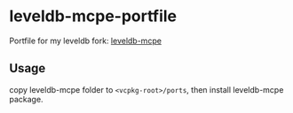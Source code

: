 # leveldb-mcpe-portfile

Portfile for my leveldb fork: [leveldb-mcpe](https://github.com/jasper-wan/leveldb-mcpe)

## Usage

copy leveldb-mcpe folder to `<vcpkg-root>/ports`, then install leveldb-mcpe package.